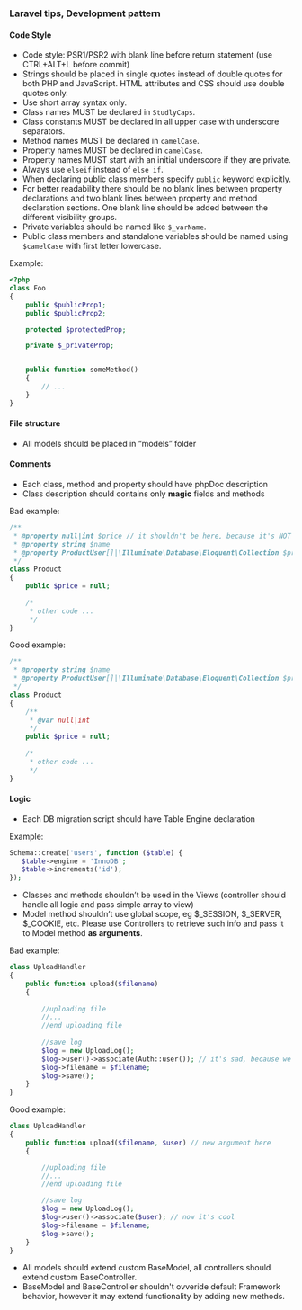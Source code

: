 ### Laravel tips, Development pattern

#### Code Style
* Code style: PSR1/PSR2 with blank line before return statement (use CTRL+ALT+L before commit)
* Strings should be placed in single quotes instead of double quotes for both PHP and JavaScript. HTML attributes and CSS should use double quotes only.
* Use short array syntax only.
* Class names MUST be declared in `StudlyCaps`.
* Class constants MUST be declared in all upper case with underscore separators.
* Method names MUST be declared in `camelCase`.
* Property names MUST be declared in `camelCase`.
* Property names MUST start with an initial underscore if they are private.
* Always use `elseif` instead of `else if`.
* When declaring public class members specify `public` keyword explicitly.
* For better readability there should be no blank lines between property declarations and two blank lines
  between property and method declaration sections. One blank line should be added between the different visibility groups.
* Private variables should be named like `$_varName`.
* Public class members and standalone variables should be named using `$camelCase` with first letter lowercase.

Example:

```php
<?php
class Foo
{
    public $publicProp1;
    public $publicProp2;

    protected $protectedProp;

    private $_privateProp;


    public function someMethod()
    {
        // ...
    }
}
```
#### File structure
* All models should be placed in “models” folder
#### Comments
* Each class, method and property should have phpDoc description
* Class description should contains only **magic** fields and methods

Bad example:
```php
/**
 * @property null|int $price // it shouldn't be here, because it's NOT magic property
 * @property string $name
 * @property ProductUser[]|\Illuminate\Database\Eloquent\Collection $productUsers
 */
class Product
{
    public $price = null;
    
    /*
     * other code ...
     */
}
```

Good example:
```php
/**
 * @property string $name
 * @property ProductUser[]|\Illuminate\Database\Eloquent\Collection $productUsers
 */
class Product
{
    /**
     * @var null|int
     */
    public $price = null;
    
    /*
     * other code ...
     */
}
```
#### Logic
* Each DB migration script should have Table Engine declaration

Example:
```php
Schema::create('users', function ($table) {
   $table->engine = 'InnoDB';
   $table->increments('id');
});
```
* Classes and methods shouldn’t be used in the Views (controller should handle all logic and pass simple array to view)
* Model method shouldn’t use global scope, eg $_SESSION, $_SERVER, $_COOKIE, etc. Please use Controllers to retrieve such info and pass it to Model method **as arguments**.

Bad example:
```php
class UploadHandler
{
    public function upload($filename)
    {
        
        //uploading file
        //...
        //end uploading file
        
        //save log
        $log = new UploadLog();
        $log->user()->associate(Auth::user()); // it's sad, because we use $_SESSION here
        $log->filename = $filename;
        $log->save();
    }
}
```
Good example:
```php
class UploadHandler
{
    public function upload($filename, $user) // new argument here
    {

        //uploading file
        //...
        //end uploading file

        //save log
        $log = new UploadLog();
        $log->user()->associate($user); // now it's cool
        $log->filename = $filename;
        $log->save();
    }
}
```
* All models should extend custom BaseModel, all controllers should extend custom BaseController.
* BaseModel and BaseController shouldn't ovveride default Framework behavior, however it may extend functionality by adding new methods.
